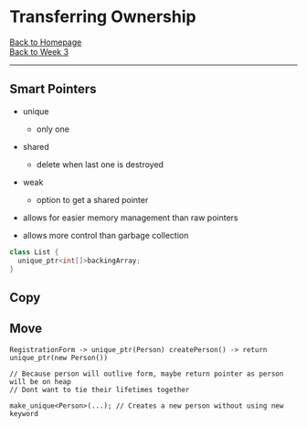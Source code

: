 # Transferring Ownership

[Back to Homepage](../index.md) <br>
[Back to Week 3](w3.md)

----

## Smart Pointers
- unique
  - only one  
- shared
  - delete when last one is destroyed
- weak
  - option to get a shared pointer

- allows for easier memory management than raw pointers
- allows more control than garbage collection


```c++
class List {
  unique_ptr<int[]>backingArray;
}

```

## Copy

## Move

```
RegistrationForm -> unique_ptr(Person) createPerson() -> return unique_ptr(new Person())

// Because person will outlive form, maybe return pointer as person will be on heap
// Dont want to tie their lifetimes together

make_unique<Person>(...); // Creates a new person without using new keyword

```
